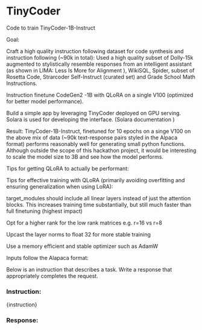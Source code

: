 # TinyCoder
Code to train TinyCoder-1B-Instruct

Goal: 

Craft a high quality instruction following dataset for code synthesis and instruction following (~90k in total): Used a high quality subset of Dolly-15k augmented to stylistically resemble responses from an intelligent assistant (as shown in LIMA: Less Is More for Alignment ), WikiSQL, Spider, subset of Rosetta Code, Strarcoder Self-Instruct (curated set) and Grade School Math Instructions.

Instruction finetune CodeGen2 -1B with QLoRA on a single V100 (optimized for better model performance). 

Build a simple app by leveraging TinyCoder deployed on GPU serving. Solara is used for developing the interface. (Solara documentation )

 

Result: TinyCoder-1B-Instruct, finetuned for 10 epochs on a singe V100 on the above mix of data (~90k text-response pairs styled in the Alpaca format) performs reasonably well for generating small python functions. Although outside the scope of this hackathon project, it would be interesting to scale the model size to 3B and see how the model performs. 

Tips for getting QLoRA to actually be performant:

Tips for effective training with QLoRA (primarily avoiding overfitting and ensuring generalization when using LoRA):

target_modules should include all linear layers instead of just the attention blocks. This increases training time substantially, but still much faster than full finetuning (highest impact)

Opt for a higher rank for the low rank matrices e.g. r=16 vs r=8

Upcast the layer norms to float 32 for more stable training

Use a memory efficient and stable optimizer such as AdamW

Inputs follow the Alapaca format:


Below is an instruction that describes a task. Write a response that appropriately completes the request.

### Instruction:
{instruction}

### Response:
 
